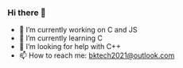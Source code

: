### Hi there 👋

- 🔭 I’m currently working on C and JS
- 🌱 I’m currently learning C
- 🤔 I’m looking for help with C++
- 📫 How to reach me: bktech2021@outlook.com
